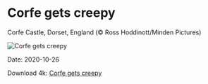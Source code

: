 # Corfe gets creepy

Corfe Castle, Dorset, England (© Ross Hoddinott/Minden Pictures)

![Corfe gets creepy](https://bing.com/th?id=OHR.CorfeDorset_EN-US9572315101_UHD.jpg&rf=LaDigue_UHD.jpg&pid=hp&w=1024&h=576)

Date: 2020-10-26

Download 4k: [Corfe gets creepy](https://bing.com/th?id=OHR.CorfeDorset_EN-US9572315101_UHD.jpg&rf=LaDigue_UHD.jpg&pid=hp&w=3840&h=2160)


